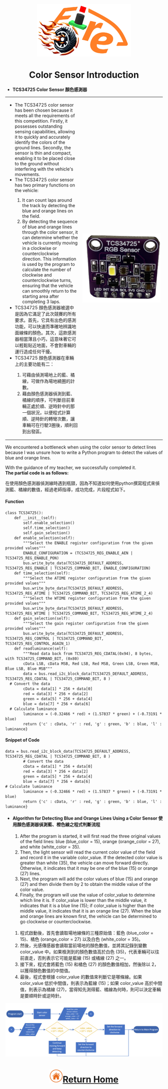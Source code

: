 <div align="center"><img src="../../other/img/logo.png" width="300" alt=" logo"></div>

# <div align="center">Color Sensor Introduction</div> 
- __TCS34725 Color Sensor 顏色感測器__
<div align="center">
<table>
<tr>  
<td>
  <ul>
  <li>The TCS34725 color sensor has been chosen because it meets all the requirements of this competition. Firstly, it possesses outstanding sensing capabilities, allowing it to quickly and accurately identify the colors of the ground lines. Secondly, the sensor is thin and compact, enabling it to be placed close to the ground without interfering with the vehicle's movements.</li>
  <li>The TCS34725 color sensor has two primary functions on the vehicle:</li>
     <ol>
     <li>It can count laps around the track by detecting the blue and orange lines on the field.</li>
     <li>By detecting the sequence of blue and orange lines through the color sensor, it can determine whether the vehicle is currently moving in a clockwise or counterclockwise direction. This information is used by the program to calculate the number of clockwise and counterclockwise turns, ensuring that the vehicle can smoothly return to the starting area after completing 3 laps.</li>
   </ol>

  <li>TCS34725 顏色感測器被選中是因為它滿足了此次競賽的所有要求。首先，它具有出色的感測功能，可以快速而準確地辨識地面線條的顏色。其次，這款感測器相當薄且小巧，這意味著它可以輕鬆貼近地面，不會對車輛的運行造成任何干擾。</li>
   <li>TCS34725 顏色感測器在車輛上的主要功能有二：</li>
   <ol>
     <li>可藉由偵測場地上的藍、橘線，可做作為場地繞圈的計數。</li>
     <li>藉由顏色感測器偵測到藍、橘線的順序，可判斷目前車輛正處於順、逆時針中的那一個狀況，以便程式計算順、逆時針的轉彎次數，讓車輛可在行駛3圈後，順利回到出發區。</li>
   </ol>
</ul>
</td>
 <td width=250 ><img src="./img/TCS34725.png" alt="TCS34725" width="250" /> 
</td>
</tr>
</table> 
</div>  

We encountered a bottleneck when using the color sensor to detect lines because I was unsure how to write a Python program to detect the values of blue and orange lines.

With the guidance of my teacher, we successfully completed it.  
  __The partial code is as follows:__


  在使用顏色感測器偵測線時遇到瓶頸，因為不知道如何使用python撰寫程式來偵測藍、橘線的數值，經過老師指導，成功完成，片段程式如下。


  #### Function
```
class TCS34725():
    def __init__(self):
        self.enable_selection()
        self.time_selection()
        self.gain_selection()
    def enable_selection(self):
        """Select the ENABLE register configuration from the given provided values"""
        ENABLE_CONFIGURATION = (TCS34725_REG_ENABLE_AEN | TCS34725_REG_ENABLE_PON)
        bus.write_byte_data(TCS34725_DEFAULT_ADDRESS, TCS34725_REG_ENABLE | TCS34725_COMMAND_BIT, ENABLE_CONFIGURATION)
    def time_selection(self):
        """Select the ATIME register configuration from the given provided values"""
        bus.write_byte_data(TCS34725_DEFAULT_ADDRESS, TCS34725_REG_ATIME | TCS34725_COMMAND_BIT, TCS34725_REG_ATIME_2_4)
        """Select the WTIME register configuration from the given provided values"""
        bus.write_byte_data(TCS34725_DEFAULT_ADDRESS, TCS34725_REG_WTIME | TCS34725_COMMAND_BIT, TCS34725_REG_WTIME_2_4)
    def gain_selection(self):
        """Select the gain register configuration from the given provided values"""
        bus.write_byte_data(TCS34725_DEFAULT_ADDRESS, TCS34725_REG_CONTROL | TCS34725_COMMAND_BIT, TCS34725_REG_CONTROL_AGAIN_1)
    def readluminance(self):
        """Read data back from TCS34725_REG_CDATAL(0x94), 8 bytes, with TCS34725_COMMAND_BIT, (0x80)
        cData LSB, cData MSB, Red LSB, Red MSB, Green LSB, Green MSB, Blue LSB, Blue MSB"""
        data = bus.read_i2c_block_data(TCS34725_DEFAULT_ADDRESS, TCS34725_REG_CDATAL | TCS34725_COMMAND_BIT, 8 )        
  # Convert the data
        cData = data[1] * 256 + data[0]
        red = data[3] * 256 + data[2]
        green = data[5] * 256 + data[4]
        blue = data[7] * 256 + data[6]        
  # Calculate luminance
        luminance = (-0.32466 * red) + (1.57837 * green) + (-0.73191 * blue)
        return {'c' : cData, 'r' : red, 'g' : green, 'b' : blue, 'l' : luminance}
``` 
  #### Snippet of Code  
```
data = bus.read_i2c_block_data(TCS34725_DEFAULT_ADDRESS, TCS34725_REG_CDATAL | TCS34725_COMMAND_BIT, 8 )        
        # Convert the data
        cData = data[1] * 256 + data[0]
        red = data[3] * 256 + data[2]
        green = data[5] * 256 + data[4]
        blue = data[7] * 256 + data[6]        
# Calculate luminance
        luminance = (-0.32466 * red) + (1.57837 * green) + (-0.73191 * blue)
        return {'c' : cData, 'r' : red, 'g' : green, 'b' : blue, 'l' : luminance}
```

- #### Algorithm for Detecting Blue and Orange Lines Using a Color Sensor 使用顏色感測器偵測藍、橙色線之程式判斷流程

  1. After the program is started, it will first read the three original values of the field lines: blue (blue_color = 15), orange (orange_color = 27), and white (white_color = 35).
  2. Then, the light sensor will read the current color value of the field and record it in the variable color_value. If the detected color value is greater than white (35), the vehicle can move forward directly. Otherwise, it indicates that it may be one of the blue (15) or orange (27) lines.
  3. Next, the program will add the color values of blue (15) and orange (27) and then divide them by 2 to obtain the middle value of the color value.
  4. Finally, the program will use the value of color_value to determine which line it is. If color_value is lower than the middle value, it indicates that it is a blue line (15); if color_value is higher than the middle value, it indicates that it is an orange line (27). When the blue and orange lines are known first, the vehicle can be determined to go clockwise or counterclockwise.
  <br>

  1. 程式啟動後，首先會讀取場地線條的三種原始值：藍色 (blue_color = 15)、橘色 (orange_color = 27) 以及白色 (white_color = 35)。<br>
  2. 然後，光感傳感器會讀取當前場地的顏色數值，並將其記錄到變數 color_value 中。如果檢測到的顏色數值高於白色 (35)，代表車輛可以往前直走，否則表示它可能是藍線 (15) 或橘線 (27) 之一。  <br>
  3. 接下來，程式會將藍色 (15) 和橘色 (27) 的顏色數值相加，然後除以 2，以獲得顏色數值的中間值。  <br>
  4. 最後，程式會根據 color_value 的數值來判斷它是哪條線。如果 color_value 低於中間值，則表示為藍線 (15)；如果 color_value 高於中間值，則表示為橘線 (27)，當得知先測得藍、橘線為何時，則可以決定車輛是要順時針或逆時針。  <br>
<div align=center><img src="./img/color_sensor.png"></div>

# <div align="center">![HOME](../../other/img/Home.png)[Return Home](../../)</div>  

